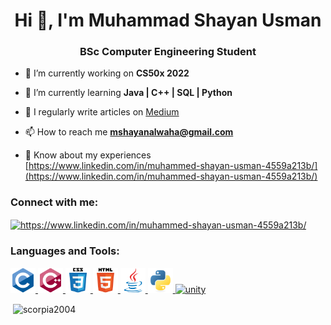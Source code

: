 <h1 align="center">Hi 👋, I'm Muhammad Shayan Usman</h1>
<h3 align="center">BSc Computer Engineering Student</h3>

- 🔭 I’m currently working on **CS50x 2022**

- 🌱 I’m currently learning **Java | C++ | SQL | Python**

- 📝 I regularly write articles on [Medium](https://medium.com/@mshayanalwaha)

- 📫 How to reach me **mshayanalwaha@gmail.com**

- 📄 Know about my experiences [https://www.linkedin.com/in/muhammed-shayan-usman-4559a213b/](https://www.linkedin.com/in/muhammed-shayan-usman-4559a213b/)

<h3 align="left">Connect with me:</h3>
<p align="left">
<a href="https://linkedin.com/in/https://www.linkedin.com/in/muhammed-shayan-usman-4559a213b/" target="blank"><img align="center" src="https://raw.githubusercontent.com/rahuldkjain/github-profile-readme-generator/master/src/images/icons/Social/linked-in-alt.svg" alt="https://www.linkedin.com/in/muhammed-shayan-usman-4559a213b/" height="30" width="40" /></a>
</p>

<h3 align="left">Languages and Tools:</h3>
<p align="left"> <a href="https://www.cprogramming.com/" target="_blank" rel="noreferrer"> <img src="https://raw.githubusercontent.com/devicons/devicon/master/icons/c/c-original.svg" alt="c" width="40" height="40"/> </a> <a href="https://www.w3schools.com/cpp/" target="_blank" rel="noreferrer"> <img src="https://raw.githubusercontent.com/devicons/devicon/master/icons/cplusplus/cplusplus-original.svg" alt="cplusplus" width="40" height="40"/> </a> <a href="https://www.w3schools.com/css/" target="_blank" rel="noreferrer"> <img src="https://raw.githubusercontent.com/devicons/devicon/master/icons/css3/css3-original-wordmark.svg" alt="css3" width="40" height="40"/> </a> <a href="https://www.w3.org/html/" target="_blank" rel="noreferrer"> <img src="https://raw.githubusercontent.com/devicons/devicon/master/icons/html5/html5-original-wordmark.svg" alt="html5" width="40" height="40"/> </a> <a href="https://www.java.com" target="_blank" rel="noreferrer"> <img src="https://raw.githubusercontent.com/devicons/devicon/master/icons/java/java-original.svg" alt="java" width="40" height="40"/> </a> <a href="https://www.python.org" target="_blank" rel="noreferrer"> <img src="https://raw.githubusercontent.com/devicons/devicon/master/icons/python/python-original.svg" alt="python" width="40" height="40"/> </a> <a href="https://unity.com/" target="_blank" rel="noreferrer"> <img src="https://www.vectorlogo.zone/logos/unity3d/unity3d-icon.svg" alt="unity" width="40" height="40"/> </a> </p>

<p>&nbsp;<img align="center" src="https://github-readme-stats.vercel.app/api?username=scorpia2004&show_icons=true&theme=dark&title_color=ff9500&locale=en" alt="scorpia2004" /></p>
